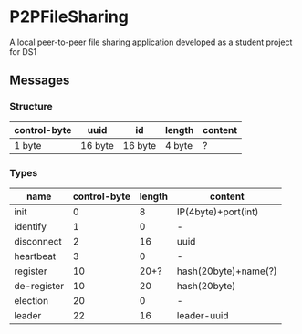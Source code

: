 # P2PFileSharing
A local peer-to-peer file sharing application developed as a student project for DS1

## Messages
### Structure
|control-byte|uuid|id|length|content|
|------------|----|--|------|-------|
|1 byte|16 byte|16 byte|4 byte|?|
### Types
|name|control-byte|length|content|
|----|------------|------|-------|
|init|0|8|IP(4byte)+port(int)|
|identify|1|0|-|
|disconnect|2|16|uuid|
|heartbeat|3|0|-|
|register|10|20+?|hash(20byte)+name(?)|
|de-register|10|20|hash(20byte)|
|election|20|0|-|
|leader|22|16|leader-uuid|
